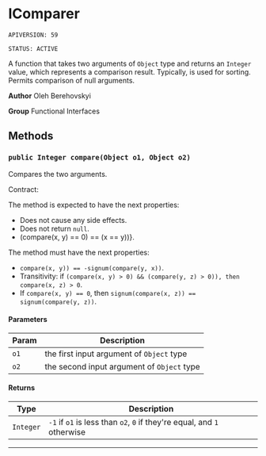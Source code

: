 # IComparer

`APIVERSION: 59`

`STATUS: ACTIVE`

A function that takes two arguments of `Object` type and returns
an `Integer` value, which represents a comparison result. Typically, is used
for sorting. Permits comparison of null arguments.


**Author** Oleh Berehovskyi


**Group** Functional Interfaces

## Methods
### `public Integer compare(Object o1, Object o2)`

Compares the two arguments. <p>Contract:</p> The method is expected to have the next properties: <ul>     <li>Does not cause any side effects.</li>     <li>Does not return `null`.</li>     <li>(compare(x, y) == 0) == (x == y))}.</li> </ul> The method must have the next properties: <ul>     <li>`compare(x, y)) == -signum(compare(y, x))`.</li>     <li>Transitivity: if `(compare(x, y) > 0) && (compare(y, z) > 0)), then compare(x, z) > 0`.</li>     <li>If `compare(x, y) == 0`, then `signum(compare(x, z)) == signum(compare(y, z))`.</li> </ul>

#### Parameters

|Param|Description|
|---|---|
|`o1`|the first input argument of `Object` type|
|`o2`|the second input argument of `Object` type|

#### Returns

|Type|Description|
|---|---|
|`Integer`|`-1` if `o1` is less than `o2`, `0` if they're equal, and `1` otherwise|

---
